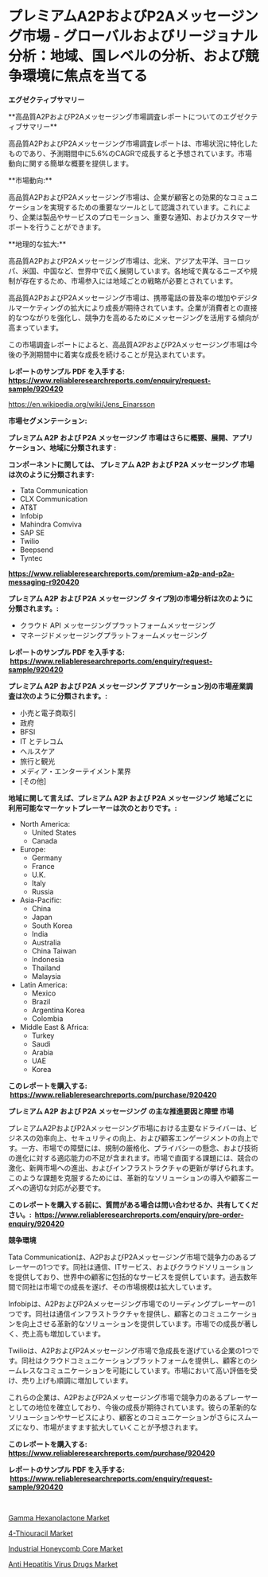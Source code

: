<p><h1>プレミアムA2PおよびP2Aメッセージング市場 - グローバルおよびリージョナル分析：地域、国レベルの分析、および競争環境に焦点を当てる</h1></p><p><strong>エグゼクティブサマリー</strong></p>
<p><p>**高品質A2PおよびP2Aメッセージング市場調査レポートについてのエグゼクティブサマリー**</p><p>高品質A2PおよびP2Aメッセージング市場調査レポートは、市場状況に特化したものであり、予測期間中に5.6%のCAGRで成長すると予想されています。市場動向に関する簡単な概要を提供します。</p><p>**市場動向:**</p><p>高品質A2PおよびP2Aメッセージング市場は、企業が顧客との効果的なコミュニケーションを実現するための重要なツールとして認識されています。これにより、企業は製品やサービスのプロモーション、重要な通知、およびカスタマーサポートを行うことができます。</p><p>**地理的な拡大:**</p><p>高品質A2PおよびP2Aメッセージング市場は、北米、アジア太平洋、ヨーロッパ、米国、中国など、世界中で広く展開しています。各地域で異なるニーズや規制が存在するため、市場参入には地域ごとの戦略が必要とされています。</p><p>高品質A2PおよびP2Aメッセージング市場は、携帯電話の普及率の増加やデジタルマーケティングの拡大により成長が期待されています。企業が消費者との直接的なつながりを強化し、競争力を高めるためにメッセージングを活用する傾向が高まっています。</p><p>この市場調査レポートによると、高品質A2PおよびP2Aメッセージング市場は今後の予測期間中に着実な成長を続けることが見込まれています。</p></p>
<p><strong>レポートのサンプル PDF を入手する: <a href="https://www.reliableresearchreports.com/enquiry/request-sample/920420">https://www.reliableresearchreports.com/enquiry/request-sample/920420</a></strong></p>
<p><a href="https://en.wikipedia.org/wiki/Jens_Einarsson">https://en.wikipedia.org/wiki/Jens_Einarsson</a></p>
<p><strong>市場セグメンテーション:</strong></p>
<p><strong> プレミアム A2P および P2A メッセージング 市場はさらに概要、展開、アプリケーション、地域に分類されます :</strong></p>
<p><strong>コンポーネントに関しては、 プレミアム A2P および P2A メッセージング 市場は次のように分類されます: &nbsp;</strong></p>
<p><ul><li>Tata Communication</li><li>CLX Communication</li><li>AT&T</li><li>Infobip</li><li>Mahindra Comviva</li><li>SAP SE</li><li>Twilio</li><li>Beepsend</li><li>Tyntec</li></ul></p>
<p><strong><a href="https://www.reliableresearchreports.com/premium-a2p-and-p2a-messaging-r920420">https://www.reliableresearchreports.com/premium-a2p-and-p2a-messaging-r920420</a></strong></p>
<p><strong> プレミアム A2P および P2A メッセージング タイプ別の市場分析は次のように分類されます。:</strong></p>
<p><ul><li>クラウド API メッセージングプラットフォームメッセージング</li><li>マネージドメッセージングプラットフォームメッセージング</li></ul></p>
<p><strong>レポートのサンプル PDF を入手する: &nbsp;<a href="https://www.reliableresearchreports.com/enquiry/request-sample/920420">https://www.reliableresearchreports.com/enquiry/request-sample/920420</a></strong></p>
<p><strong> プレミアム A2P および P2A メッセージング アプリケーション別の市場産業調査は次のように分類されます。:</strong></p>
<p><ul><li>小売と電子商取引</li><li>政府</li><li>BFSI</li><li>IT とテレコム</li><li>ヘルスケア</li><li>旅行と観光</li><li>メディア・エンターテイメント業界</li><li>[その他]</li></ul></p>
<p><strong>地域に関して言えば、プレミアム A2P および P2A メッセージング 地域ごとに利用可能なマーケットプレーヤーは次のとおりです。:</strong></p>
<p><ul>
    <li>
        North America:
        <ul>
            <li>United States</li>
            <li>Canada</li>
        </ul>
    </li>
    <li>
        Europe:
        <ul>
            <li>Germany</li>
            <li>France</li>
            <li>U.K.</li>
            <li>Italy</li>
            <li>Russia</li>
        </ul>
    </li>
    <li>
        Asia-Pacific:
        <ul>
            <li>China</li>
            <li>Japan</li>
            <li>South Korea</li>
            <li>India</li>
            <li>Australia</li>
            <li>China Taiwan</li>
            <li>Indonesia</li>
            <li>Thailand</li>
            <li>Malaysia</li>
        </ul>
    </li>
    <li>
        Latin America:
        <ul>
            <li>Mexico</li>
            <li>Brazil</li>
            <li>Argentina Korea</li>
            <li>Colombia</li>
        </ul>
    </li>
    <li>
        Middle East & Africa:
        <ul>
            <li>Turkey</li>
            <li>Saudi</li>
            <li>Arabia</li>
            <li>UAE</li>
            <li>Korea</li>
        </ul>
    </li>
    </ul></p>
<p><strong>このレポートを購入する: &nbsp;<a href="https://www.reliableresearchreports.com/purchase/920420">https://www.reliableresearchreports.com/purchase/920420</a></strong></p>
<p><strong>プレミアム A2P および P2A メッセージング の主な推進要因と障壁 市場</strong></p>
<p><p>プレミアムA2PおよびP2Aメッセージング市場における主要なドライバーは、ビジネスの効率向上、セキュリティの向上、および顧客エンゲージメントの向上です。一方、市場での障壁には、規制の厳格化、プライバシーの懸念、および技術の進化に対する適応能力の不足が含まれます。市場で直面する課題には、競合の激化、新興市場への進出、およびインフラストラクチャの更新が挙げられます。このような課題を克服するためには、革新的なソリューションの導入や顧客ニーズへの適切な対応が必要です。</p></p>
<p><strong>このレポートを購入する前に、質問がある場合は問い合わせるか、共有してください。:&nbsp; <a href="https://www.reliableresearchreports.com/enquiry/pre-order-enquiry/920420">https://www.reliableresearchreports.com/enquiry/pre-order-enquiry/920420</a></strong></p>
<p><strong>競争環境</strong></p>
<p><p>Tata Communicationは、A2PおよびP2Aメッセージング市場で競争力のあるプレーヤーの1つです。同社は通信、ITサービス、およびクラウドソリューションを提供しており、世界中の顧客に包括的なサービスを提供しています。過去数年間で同社は市場での成長を遂げ、その市場規模は拡大しています。</p><p>Infobipは、A2PおよびP2Aメッセージング市場でのリーディングプレーヤーの1つです。同社は通信インフラストラクチャを提供し、顧客とのコミュニケーションを向上させる革新的なソリューションを提供しています。市場での成長が著しく、売上高も増加しています。</p><p>Twilioは、A2PおよびP2Aメッセージング市場で急成長を遂げている企業の1つです。同社はクラウドコミュニケーションプラットフォームを提供し、顧客とのシームレスなコミュニケーションを可能にしています。市場において高い評価を受け、売り上げも順調に増加しています。</p><p>これらの企業は、A2PおよびP2Aメッセージング市場で競争力のあるプレーヤーとしての地位を確立しており、今後の成長が期待されています。彼らの革新的なソリューションやサービスにより、顧客とのコミュニケーションがさらにスムーズになり、市場がますます拡大していくことが予想されます。</p></p>
<p><strong>このレポートを購入する: &nbsp; <a href="https://www.reliableresearchreports.com/purchase/920420">https://www.reliableresearchreports.com/purchase/920420</a></strong></p>
<p><strong>レポートのサンプル PDF を入手する: &nbsp;<a href="https://www.reliableresearchreports.com/enquiry/request-sample/920420">https://www.reliableresearchreports.com/enquiry/request-sample/920420</a></strong><strong></strong></p>
<p>&nbsp;</p>
<p><p><a href="https://github.com/MaryamSipes/Market-Research-Report-List-1/blob/main/gamma-hexanolactone-market.md">Gamma Hexanolactone Market</a></p><p><a href="https://github.com/dylanObrien626/Market-Research-Report-List-1/blob/main/4-thiouracil-market.md">4-Thiouracil Market</a></p><p><a href="https://issuu.com/reportprime-2/docs/industrial-honeycomb-core-market-size-2030.pptx">Industrial Honeycomb Core Market</a></p><p><a href="https://issuu.com/reportprime-2/docs/anti-hepatitis-virus-drugs-market-size-2030.pptx">Anti Hepatitis Virus Drugs Market</a></p></p>